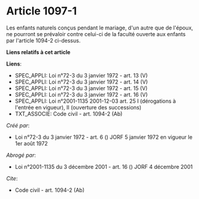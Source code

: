 # Article 1097-1

Les enfants naturels conçus pendant le mariage, d'un autre que de l'époux, ne pourront se prévaloir contre celui-ci de la
faculté ouverte aux enfants par l'article 1094-2 ci-dessus.

**Liens relatifs à cet article**

**Liens**:

  - SPEC_APPLI: Loi n°72-3 du 3 janvier 1972 - art. 13 (V)
  - SPEC_APPLI: Loi n°72-3 du 3 janvier 1972 - art. 14 (V)
  - SPEC_APPLI: Loi n°72-3 du 3 janvier 1972 - art. 15 (V)
  - SPEC_APPLI: Loi n°72-3 du 3 janvier 1972 - art. 16 (V)
  - SPEC_APPLI: Loi n°2001-1135 2001-12-03 art. 25 I (dérogations à l'entrée en vigueur), II (ouverture des successions)
  - TXT_ASSOCIE: Code civil - art. 1094-2 (Ab)

_Créé par_:

  - Loi n°72-3 du 3 janvier 1972 - art. 6 () JORF 5 janvier 1972 en vigueur le 1er août 1972

_Abrogé par_:

  - Loi n°2001-1135 du 3 décembre 2001 - art. 16 () JORF 4 décembre 2001

_Cite_:

  - Code civil - art. 1094-2 (Ab)
